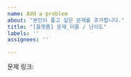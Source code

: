 ```yaml
---
name: Add a problem
about: "본인이 풀고 싶은 문제를 추가합니다."
title: "[플랫폼] 문제_이름 / 난이도"
labels: ''
assignees: ''

---
```


<!--
제목 : [플랫폼] 문제_이름 / 난이도
     [BOJ] : 백준
     [PGS] : 프로그래머스
     [CFS] : 코드포스
     [LCE] : 리트코드
     [ETC] : 그 외 사이트
ex) [BOJ] 트리의 순회 / Gold 2

✅ 라벨 : 알고리즘_분류
ex) 트리, 분할 정복, 재귀

⭐없는 라벨은 새로 등록해 주세요!⭐
-->
문제 링크: 
